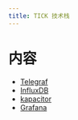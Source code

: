 ```yaml
---
title: TICK 技术栈
---
```


# 内容

* [Telegraf]()
* [InfluxDB]()
* [kapacitor](/linux/5_tick/kapacitor/index.html)
* [Grafana]()
